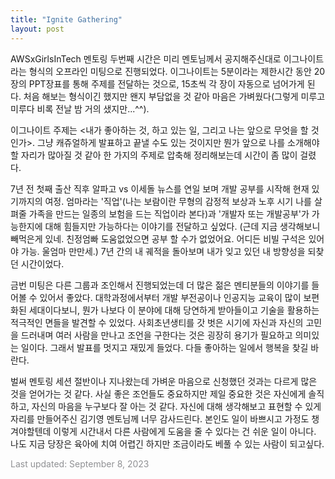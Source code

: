 ```yaml
---
title: "Ignite Gathering"
layout: post
---
```



AWSxGirlsInTech 멘토링 두번째 시간은 미리 멘토님께서 공지해주신대로 이그나이트라는 형식의 오프라인 미팅으로 진행되었다. 이그나이트는 5분이라는 제한시간 동안 20장의 PPT장표를 통해 주제를 전달하는 것으로, 15초씩 각 장이 자동으로 넘어가게 된다. 처음 해보는 형식이긴 했지만 왠지 부담없을 것 같아 마음은 가벼웠다(그렇게 미루고 미루다 비록 전날 밤 거의 샜지만...^^).


이그나이트 주제는 <내가 좋아하는 것, 하고 있는 일, 그리고 나는 앞으로 무엇을 할 것인가>. 그냥 캐쥬얼하게 발표하고 끝낼 수도 있는 것이지만 뭔가 앞으로 나를 소개해야할 자리가 많아질 것 같아 한 가지의 주제로 압축해 정리해보는데 시간이 좀 많이 걸렸다. 


7년 전 첫째 출산 직후 알파고 vs 이세돌 뉴스를 연일 보며 개발 공부를 시작해 현재 있기까지의 여정. 엄마라는 '직업'(나는 보람이란 무형의 감정적 보상과 노후 시기 나를 살펴줄 가족을 만드는 일종의 보험을 드는 직업이라 본다)과 '개발자 또는 개발공부'가 가능한지에 대해 힘들지만 가능하다는 이야기를 전달하고 싶었다. (근데 지금 생각해보니 빼먹은게 있네. 친정엄빠 도움없었으면 공부 할 수가 없었어요. 어디든 비빌 구석은 있어야 가능. 울엄마 만만세.) 7년 간의 내 궤적을 돌아보며 내가 잊고 있던 내 방향성을 되찾던 시간이었다.


금번 미팅은 다른 그룹과 조인해서 진행되었는데 더 많은 젊은 멘티분들의 이야기를 들어볼 수 있어서 좋았다. 대학과정에서부터 개발 부전공이나 인공지능 교육이 많이 보편화된 세대이다보니, 뭔가 나보다 이 분야에 대해 당연하게 받아들이고 기술을 활용하는 적극적인 면들을 발견할 수 있었다. 사회초년생티를 갓 벗은 시기에 자신과 자신의 고민을 드러내며 여러 사람을 만나고 조언을 구한다는 것은 굉장히 용기가 필요하고 의미있는 일이다. 그래서 발표를 멋지고 재밌게 들었다. 다들 좋아하는 일에서 행복을 찾길 바란다.

벌써 멘토링 세션 절반이나 지나왔는데 가벼운 마음으로 신청했던 것과는 다르게 많은 것을 얻어가는 것 같다. 사실 좋은 조언들도 중요하지만 제일 중요한 것은 자신에게 솔직하고, 자신의 마음을 누구보다 잘 아는 것 같다. 자신에 대해 생각해보고 표현할 수 있게 자리를 만들어주신 김기영 멘토님께 너무 감사드린다. 본인도 일이 바쁘시고 가정도 챙겨야할텐데 이렇게 시간내서 다른 사람에게 도움을 줄 수 있다는 건 쉬운 일이 아니다. 나도 지금 당장은 육아에 치여 어렵긴 하지만 조금이라도 베풀 수 있는 사람이 되고싶다.


<font color='#909194'>Last updated: September 8, 2023</font>